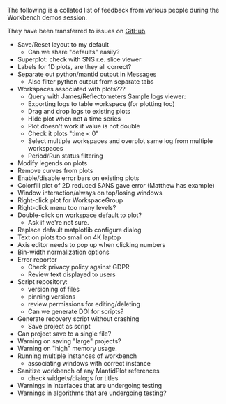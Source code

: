 The following is a collated list of feedback from various people during the Workbench demos session.

They have been transferred to issues on [GitHub](https://github.com/mantidproject/mantid/projects/9).

- Save/Reset layout to my default
  - Can we share "defaults" easily?
- Superplot: check with SNS r.e. slice viewer
- Labels for 1D plots, are they all correct?
- Separate out python/mantid output in Messages
  - Also filter python output from separate tabs
- Workspaces associated with plots???
  - Query with James/Reflectometers
Sample logs viewer:
  - Exporting logs to table workspace (for plotting too)
  - Drag and drop logs to existing plots
  - Hide plot when not a time series
  - Plot doesn't work if value is not double
  - Check it plots "time < 0"
  - Select multiple workspaces and overplot same log from multiple workspaces
  - Period/Run status filtering
- Modify legends on plots
- Remove curves from plots
- Enable/disable error bars on existing plots
- Colorfill plot of 2D reduced SANS gave error (Matthew has example)
- Window interaction/always on top/losing windows
- Right-click plot for WorkspaceGroup
- Right-click menu too many levels?
- Double-click on workspace default to plot?
  - Ask if we're not sure.
- Replace default matplotlib configure dialog
- Text on plots too small on 4K laptop
- Axis editor needs to pop up when clicking numbers
- Bin-width normalization options
- Error reporter
  - Check privacy policy against GDPR
  - Review text displayed to users
- Script repository:
  - versioning of files
  - pinning versions
  - review permissions for editing/deleting
  - Can we generate DOI for scripts?
- Generate recovery script without crashing
  - Save project as script
- Can project save to a single file?
- Warning on saving "large" projects?
- Warning on "high" memory usage.
- Running multiple instances of workbench
  - associating windows with correct instance
- Sanitize workbench of any MantidPlot references
  - check widgets/dialogs for titles
- Warnings in interfaces that are undergoing testing
- Warnings in algorithms that are undergoing testing?


